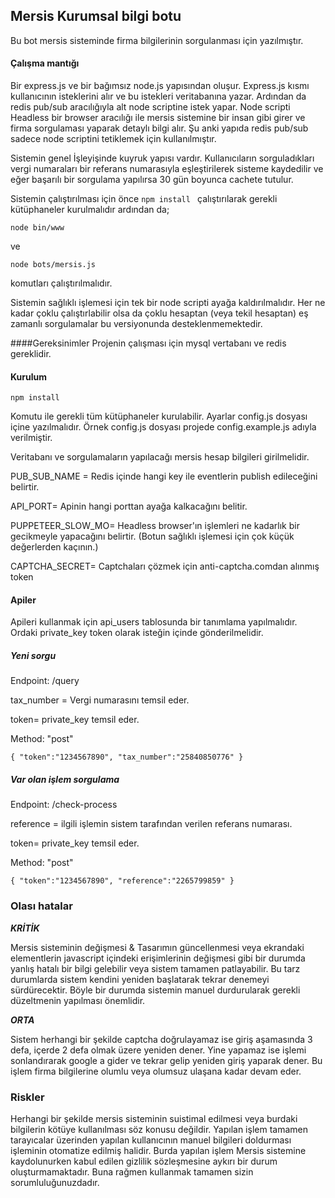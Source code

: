 ## **Mersis Kurumsal bilgi botu**
Bu bot mersis sisteminde firma bilgilerinin sorgulanması için yazılmıştır.
 
#### Çalışma mantığı
Bir express.js ve bir bağımsız node.js yapısından oluşur.
Express.js kısmı kullanıcının isteklerini alır ve bu istekleri veritabanına yazar. Ardından da redis pub/sub aracılığıyla alt node scriptine istek yapar. Node scripti Headless bir browser aracılığı ile mersis sistemine bir insan gibi girer ve firma sorgulaması yaparak detaylı bilgi alır.  Şu anki yapıda redis pub/sub sadece node scriptini tetiklemek için kullanılmıştır.

Sistemin genel İşleyişinde kuyruk yapısı vardır. Kullanıcıların sorguladıkları vergi numaraları bir referans numarasıyla eşleştirilerek sisteme kaydedilir ve eğer başarılı bir sorgulama yapılırsa 30 gün boyunca cachete tutulur. 

Sistemin çalıştırılması için önce `npm install ` çalıştırılarak gerekli kütüphaneler kurulmalıdır ardından da;
 
`node bin/www`

ve 

`node bots/mersis.js`

komutları çalıştırılmalıdır. 

Sistemin sağlıklı işlemesi için tek bir node scripti ayağa kaldırılmalıdır. Her ne kadar çoklu çalıştırlabilir olsa da çoklu hesaptan (veya tekil hesaptan) eş zamanlı sorgulamalar bu versiyonunda desteklenmemektedir.

####Gereksinimler
Projenin çalışması için mysql vertabanı ve redis gereklidir. 


#### Kurulum
`npm install `

Komutu ile gerekli tüm kütüphaneler kurulabilir. 
Ayarlar config.js dosyası içine yazılmalıdır. 
Örnek config.js dosyası projede config.example.js adıyla verilmiştir.

Veritabanı ve sorgulamaların yapılacağı mersis hesap bilgileri girilmelidir.

PUB_SUB_NAME = Redis içinde hangi key ile eventlerin publish edileceğini belirtir.

API_PORT= Apinin hangi porttan ayağa kalkacağını belitir.

PUPPETEER_SLOW_MO= Headless browser'ın işlemleri ne kadarlık bir gecikmeyle yapacağını belirtir. (Botun sağlıklı işlemesi için çok küçük değerlerden kaçının.)

CAPTCHA_SECRET= Captchaları çözmek için anti-captcha.comdan alınmış token 

#### Apiler
Apileri kullanmak için api_users tablosunda bir tanımlama yapılmalıdır. Ordaki private_key token olarak isteğin içinde gönderilmelidir. 

##### Yeni sorgu
Endpoint: /query

tax_number = Vergi numarasını temsil eder. 

token= private_key temsil eder.

Method: "post"

`{
    "token":"1234567890",
    "tax_number":"25840850776"
}`


##### Var olan işlem sorgulama
Endpoint: /check-process

reference = ilgili işlemin sistem tarafından verilen referans numarası. 

token= private_key temsil eder.

Method: "post"

`{
     "token":"1234567890",
     "reference":"2265799859"
 }`



### Olası hatalar

***KRİTİK***

Mersis sisteminin değişmesi & Tasarımın güncellenmesi veya ekrandaki elementlerin javascript içindeki erişimlerinin değişmesi gibi bir durumda yanlış hatalı bir bilgi gelebilir veya sistem tamamen patlayabilir. Bu tarz durumlarda sistem kendini yeniden başlatarak tekrar denemeyi sürdürecektir. Böyle bir durumda sistemin manuel durdurularak gerekli düzeltmenin yapılması önemlidir.  


***ORTA***

Sistem herhangi bir şekilde captcha doğrulayamaz ise giriş aşamasında 3 defa, içerde 2 defa olmak üzere yeniden dener. Yine yapamaz ise işlemi sonlandırarak google a gider ve tekrar gelip yeniden giriş yaparak dener. 
Bu işlem firma bilgilerine olumlu veya olumsuz ulaşana kadar devam eder.


### Riskler

Herhangi bir şekilde mersis sisteminin suistimal edilmesi veya burdaki bilgilerin kötüye kullanılması söz konusu değildir. Yapılan işlem tamamen tarayıcalar üzerinden yapılan kullanıcının manuel bilgileri doldurması işleminin otomatize edilmiş halidir. Burda yapılan işlem Mersis sistemine kaydolunurken kabul edilen gizlilik sözleşmesine aykırı bir durum oluşturmamaktadır. Buna rağmen kullanmak tamamen sizin sorumluluğunuzdadır.


